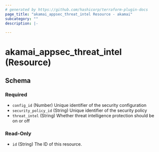 ```yaml
---
# generated by https://github.com/hashicorp/terraform-plugin-docs
page_title: "akamai_appsec_threat_intel Resource - akamai"
subcategory: ""
description: |-
  
---
```


# akamai_appsec_threat_intel (Resource)





<!-- schema generated by tfplugindocs -->
## Schema

### Required

- `config_id` (Number) Unique identifier of the security configuration
- `security_policy_id` (String) Unique identifier of the security policy
- `threat_intel` (String) Whether threat intelligence protection should be on or off

### Read-Only

- `id` (String) The ID of this resource.
